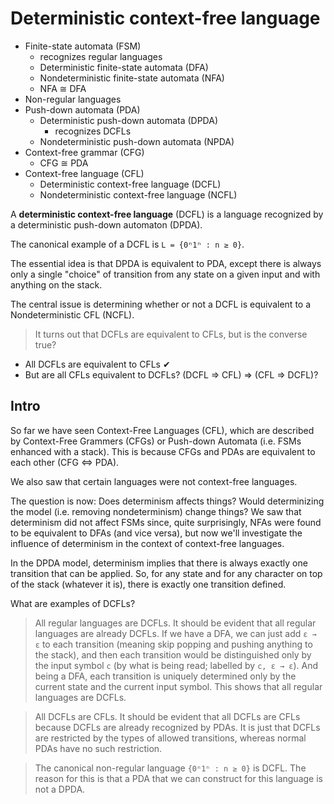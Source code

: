 # Deterministic context-free language

- Finite-state automata (FSM)
  - recognizes regular languages
  - Deterministic finite-state automata (DFA)
  - Nondeterministic finite-state automata (NFA)
  - NFA ≅ DFA
- Non-regular languages
- Push-down automata (PDA)
  - Deterministic push-down automata (DPDA)
    - recognizes DCFLs
  - Nondeterministic push-down automata (NPDA)
- Context-free grammar (CFG)
  - CFG ≅ PDA
- Context-free language (CFL)
  - Deterministic context-free language (DCFL)
  - Nondeterministic context-free language (NCFL)


A **deterministic context-free language** (DCFL) is a language recognized by a deterministic push-down automaton (DPDA).

The canonical example of a DCFL is `L = {0ⁿ1ⁿ : n ≥ 0}`.

The essential idea is that DPDA is equivalent to PDA, except there is always only a single "choice" of transition from any state on a given input and with anything on the stack.

The central issue is determining whether or not a DCFL is equivalent to a Nondeterministic CFL (NCFL).

>It turns out that DCFLs are equivalent to CFLs, but is the converse true?
- All DCFLs are equivalent to CFLs ✔
- But are all CFLs equivalent to DCFLs? (DCFL ⇒ CFL) ⇒ (CFL ⇒ DCFL)?

## Intro

So far we have seen Context-Free Languages (CFL), which are described by Context-Free Grammers (CFGs) or Push-down Automata (i.e. FSMs enhanced with a stack). This is because CFGs and PDAs are equivalent to each other (CFG ⇔ PDA).

We also saw that certain languages were not context-free languages.

The question is now: Does determinism affects things? Would determinizing the model (i.e. removing nondeterminism) change things? We saw that determinism did not affect FSMs since, quite surprisingly, NFAs were found to be equivalent to DFAs (and vice versa), but now we'll investigate the influence of determinism in the context of context-free languages.

In the DPDA model, determinism implies that there is always exactly one transition that can be applied. So, for any state and for any character on top of the stack (whatever it is), there is exactly one transition defined.

What are examples of DCFLs?

> All regular languages are DCFLs.
It should be evident that all regular languages are already DCFLs. If we have a DFA, we can just add `ε → ε` to each transition (meaning skip popping and pushing anything to the stack), and then each transition would be distinguished only by the input symbol `c` (by what is being read; labelled by `c, ε → ε`). And being a DFA, each transition is uniquely determined only by the current state and the current input symbol. This shows that all regular languages are DCFLs.

>All DCFLs are CFLs.
It should be evident that all DCFLs are CFLs because DCFLs are already recognized by PDAs. It is just that DCFLs are restricted by the types of allowed transitions, whereas normal PDAs have no such restriction.


>The canonical non-regular language `{0ⁿ1ⁿ : n ≥ 0}` is DCFL.
The reason for this is that a PDA that we can construct for this language is not a DPDA.
